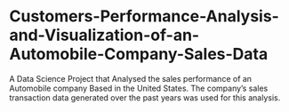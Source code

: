 # Customers-Performance-Analysis-and-Visualization-of-an-Automobile-Company-Sales-Data

A Data Science Project that Analysed the sales performance of an Automobile company Based in the United States. The company’s sales transaction data generated over the past years was used for this analysis.






